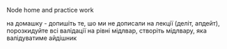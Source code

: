 Node home and practice work

на домашку - допишіть те, шо ми не дописали на лекції (деліт, апдейт),
порозкидуйте всі валідації на рівні мідлвар, створіть мідлвару, 
яка валідуватиме айдішник